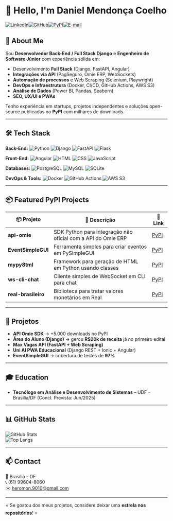 # 👋 Hello, I'm Daniel Mendonça Coelho  

[![LinkedIn](https://img.shields.io/badge/LinkedIn-Connect-blue?style=flat-square&logo=linkedin)](https://www.linkedin.com/in/daniel-coelho90/)[![GitHub](https://img.shields.io/badge/GitHub-Follow-black?style=flat-square&logo=github)](https://github.com/MikalROn)[![PyPI](https://img.shields.io/badge/PyPI-Packages-3775A9?style=flat-square&logo=pypi&logoColor=white)](https://pypi.org/user/KhijadHiliad/)[![E-mail](https://img.shields.io/badge/Email-Contact-red?style=flat-square&logo=gmail&logoColor=white)](mailto:heromon.9010@gmail.com)  

## 🚀 About Me  
Sou **Desenvolvedor Back-End / Full Stack Django** e **Engenheiro de Software Júnior** com experiência sólida em:  

- Desenvolvimento **Full Stack** (Django, FastAPI, Angular)  
- **Integrações via API** (PagSeguro, Omie ERP, WebSockets)  
- **Automação de processos** e Web Scraping (Selenium, Playwright)  
- **DevOps e Infraestrutura** (Docker, CI/CD, GitHub Actions, AWS S3)  
- **Análise de Dados** (Power BI, Pandas, Seaborn)  
- **SEO, UX/UI e PWAs**  

Tenho experiência em startups, projetos independentes e soluções open-source publicadas no **PyPI** com milhares de downloads.  

---

## 🛠 Tech Stack  

**Back-End:** ![Python](https://img.shields.io/badge/Python-3776AB?style=flat-square&logo=python&logoColor=white) ![Django](https://img.shields.io/badge/Django-092E20?style=flat-square&logo=django&logoColor=white) ![FastAPI](https://img.shields.io/badge/FastAPI-009688?style=flat-square&logo=fastapi&logoColor=white) ![Flask](https://img.shields.io/badge/Flask-000000?style=flat-square&logo=flask&logoColor=white)  

**Front-End:** ![Angular](https://img.shields.io/badge/Angular-DD0031?style=flat-square&logo=angular&logoColor=white) ![HTML](https://img.shields.io/badge/HTML5-E34F26?style=flat-square&logo=html5&logoColor=white) ![CSS](https://img.shields.io/badge/CSS3-1572B6?style=flat-square&logo=css3&logoColor=white) ![JavaScript](https://img.shields.io/badge/JavaScript-F7DF1E?style=flat-square&logo=javascript&logoColor=black)  

**Databases:** ![PostgreSQL](https://img.shields.io/badge/PostgreSQL-4169E1?style=flat-square&logo=postgresql&logoColor=white) ![MySQL](https://img.shields.io/badge/MySQL-4479A1?style=flat-square&logo=mysql&logoColor=white) ![SQLite](https://img.shields.io/badge/SQLite-003B57?style=flat-square&logo=sqlite&logoColor=white)  

**DevOps & Tools:** ![Docker](https://img.shields.io/badge/Docker-2496ED?style=flat-square&logo=docker&logoColor=white) ![GitHub Actions](https://img.shields.io/badge/GitHub%20Actions-2088FF?style=flat-square&logo=github-actions&logoColor=white) ![AWS S3](https://img.shields.io/badge/AWS%20S3-569A31?style=flat-square&logo=amazon-aws&logoColor=white)  

---

## 📦 Featured PyPI Projects  

| 📦 Projeto | 🚀 Descrição | 🔗 Link |
|------------|-------------|---------|
| **api-omie** | SDK Python para integração não oficial com a API do Omie ERP | [PyPI](https://pypi.org/project/api-omie/) |
| **EventSimpleGUI** | Ferramenta simples para criar eventos em PySimpleGUI | [PyPI](https://pypi.org/project/EventSimpleGUI/) |
| **mypy8tml** | Framework para geração de HTML em Python usando classes | [PyPI](https://pypi.org/project/mypy8tml/) |
| **ws-cli-chat** | Cliente simples de WebSocket em CLI para chat | [PyPI](https://pypi.org/project/ws-cli-chat/) |
| **real-brasileiro** | Biblioteca para tratar valores monetários em Real | [PyPI](https://pypi.org/project/real-brasileiro/) |

---

## 🌟 Projetos

- **API Omie SDK** → +5.000 downloads no PyPI 
- **Área do Aluno (Django)** → gerou **R$20k de receita** já no primeiro edital  
- **Max Vagas API (FastAPI + Web Scraping)**  
- **Uni AI PWA Educacional** (Django REST + Ionic + Angular)  
- **EventSimpleGUI** → cobertura de testes de **97%**  

---

## 🎓 Education  

- **Tecnólogo em Análise e Desenvolvimento de Sistemas** – UDF – Brasília/DF (Concl. Prevista: Jun/2025)  

---

## 📊 GitHub Stats  

![GitHub Stats](https://github-readme-stats.vercel.app/api?username=MikalROn&show_icons=true&theme=tokyonight)  
![Top Langs](https://github-readme-stats.vercel.app/api/top-langs/?username=MikalROn&layout=compact&theme=tokyonight)  

---

## 📫 Contact  

📍 Brasília – DF  
📞 (61) 99604-8060  
✉️ [heromon.9010@gmail.com](mailto:heromon.9010@gmail.com)  

---
⭐ Se gostou dos meus projetos, considere deixar uma **estrela nos repositórios**! ⭐  
